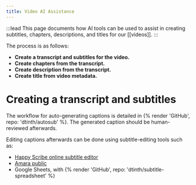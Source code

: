 ```yaml
---
title: Video AI Assistance
---
```


:::lead
This page documents how AI tools can be used to assist in creating subtitles, chapters, descriptions, and titles for our [[videos]].
:::

The process is as follows:

- **Create a transcript and subtitles for the video.**
- **Create chapters from the transcript.**
- **Create description from the transcript.**
- **Create title from video metadata.**

# Creating a transcript and subtitles

The workflow for auto-generating captions is detailed in {% render 'GitHub', repo: 'dtinth/autosub' %}. The generated caption should be human-reviewed afterwards.

Editing captions afterwards can be done using subtitle-editing tools such as:

- [Happy Scribe online subtitle editor](https://www.happyscribe.com/subtitle-tools/online-subtitle-editor)
- [Amara public](https://amara.org/subtitling-platform/)
- Google Sheets, with {% render 'GitHub', repo: 'dtinth/subtitle-spreadsheet' %}